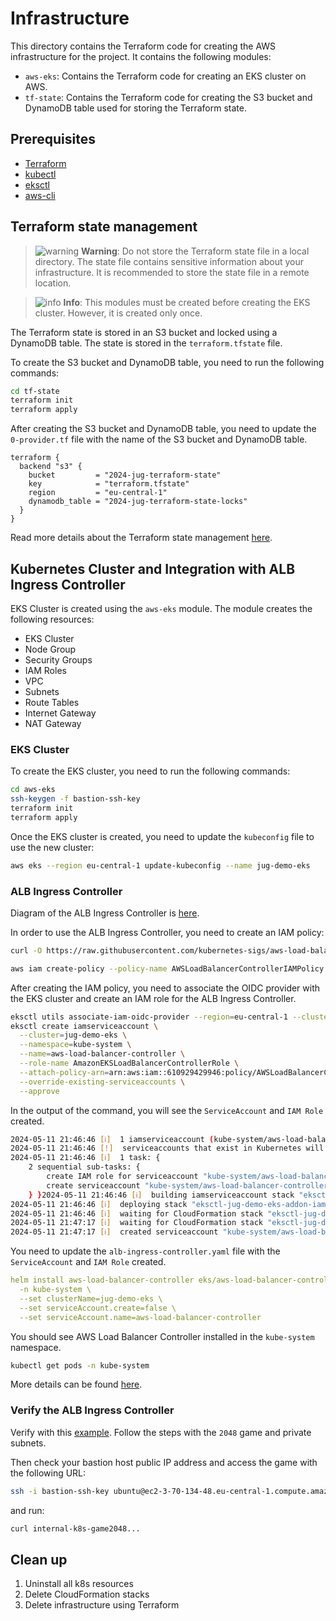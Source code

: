 # Infrastructure
This directory contains the Terraform code for creating the AWS infrastructure for the project. It contains the following modules:

- `aws-eks`: Contains the Terraform code for creating an EKS cluster on AWS.
- `tf-state`: Contains the Terraform code for creating the S3 bucket and DynamoDB table used for storing the Terraform state.

## Prerequisites

- [Terraform](https://learn.hashicorp.com/tutorials/terraform/install-cli)
- [kubectl](https://kubernetes.io/docs/tasks/tools/install-kubectl/)
- [eksctl](https://eksctl.io/introduction/#installation)
- [aws-cli](https://docs.aws.amazon.com/cli/latest/userguide/install-cliv2.html)

## Terraform state management

> ![warning](https://img.shields.io/badge/-warning-red)  **Warning**: Do not store the Terraform state file in a local directory. The state file contains sensitive information about your infrastructure. It is recommended to store the state file in a remote location.

> ![info](https://img.shields.io/badge/-info-blue) **Info**: This modules must be created before creating the EKS cluster. However, it is created only once.

The Terraform state is stored in an S3 bucket and locked using a DynamoDB table. The state is stored in the `terraform.tfstate` file.

To create the S3 bucket and DynamoDB table, you need to run the following commands:

```bash
cd tf-state
terraform init
terraform apply
```

After creating the S3 bucket and DynamoDB table, you need to update the `0-provider.tf` file with the name of the S3 bucket and DynamoDB table.

```hcl
terraform {
  backend "s3" {
    bucket         = "2024-jug-terraform-state"
    key            = "terraform.tfstate"
    region         = "eu-central-1"
    dynamodb_table = "2024-jug-terraform-state-locks"
  }
}
```

Read more details about the Terraform state management [here](https://blog.gruntwork.io/how-to-manage-terraform-state-28f5697e68fa).

## Kubernetes Cluster and Integration with ALB Ingress Controller

EKS Cluster is created using the `aws-eks` module. The module creates the following resources:

- EKS Cluster
- Node Group
- Security Groups
- IAM Roles
- VPC
- Subnets
- Route Tables
- Internet Gateway
- NAT Gateway

### EKS Cluster

To create the EKS cluster, you need to run the following commands:

```bash
cd aws-eks
ssh-keygen -f bastion-ssh-key
terraform init
terraform apply
```

Once the EKS cluster is created, you need to update the `kubeconfig` file to use the new cluster:

```bash
aws eks --region eu-central-1 update-kubeconfig --name jug-demo-eks
```

### ALB Ingress Controller

Diagram of the ALB Ingress Controller is [here](https://aws.amazon.com/blogs/opensource/kubernetes-ingress-aws-alb-ingress-controller/).

In order to use the ALB Ingress Controller, you need to create an IAM policy:
```bash
curl -O https://raw.githubusercontent.com/kubernetes-sigs/aws-load-balancer-controller/v2.7.2/docs/install/iam_policy.json

aws iam create-policy --policy-name AWSLoadBalancerControllerIAMPolicy --policy-document file://iam_policy.json
```

After creating the IAM policy, you need to associate the OIDC provider with the EKS cluster and create an IAM role for the ALB Ingress Controller.
```bash
eksctl utils associate-iam-oidc-provider --region=eu-central-1 --cluster=jug-demo-eks --approve
eksctl create iamserviceaccount \
  --cluster=jug-demo-eks \
  --namespace=kube-system \
  --name=aws-load-balancer-controller \
  --role-name AmazonEKSLoadBalancerControllerRole \
  --attach-policy-arn=arn:aws:iam::610929429946:policy/AWSLoadBalancerControllerIAMPolicy \
  --override-existing-serviceaccounts \
  --approve
```

In the output of the command, you will see the `ServiceAccount` and `IAM Role` created. 

```bash
2024-05-11 21:46:46 [ℹ]  1 iamserviceaccount (kube-system/aws-load-balancer-controller) was included (based on the include/exclude rules)
2024-05-11 21:46:46 [!]  serviceaccounts that exist in Kubernetes will be excluded, use --override-existing-serviceaccounts to override
2024-05-11 21:46:46 [ℹ]  1 task: { 
    2 sequential sub-tasks: { 
        create IAM role for serviceaccount "kube-system/aws-load-balancer-controller",
        create serviceaccount "kube-system/aws-load-balancer-controller",
    } }2024-05-11 21:46:46 [ℹ]  building iamserviceaccount stack "eksctl-jug-demo-eks-addon-iamserviceaccount-kube-system-aws-load-balancer-controller"
2024-05-11 21:46:46 [ℹ]  deploying stack "eksctl-jug-demo-eks-addon-iamserviceaccount-kube-system-aws-load-balancer-controller"
2024-05-11 21:46:46 [ℹ]  waiting for CloudFormation stack "eksctl-jug-demo-eks-addon-iamserviceaccount-kube-system-aws-load-balancer-controller"
2024-05-11 21:47:17 [ℹ]  waiting for CloudFormation stack "eksctl-jug-demo-eks-addon-iamserviceaccount-kube-system-aws-load-balancer-controller"
2024-05-11 21:47:17 [ℹ]  created serviceaccount "kube-system/aws-load-balancer-controller"
```

You need to update the `alb-ingress-controller.yaml` file with the `ServiceAccount` and `IAM Role` created.

```yaml
helm install aws-load-balancer-controller eks/aws-load-balancer-controller \
  -n kube-system \
  --set clusterName=jug-demo-eks \
  --set serviceAccount.create=false \
  --set serviceAccount.name=aws-load-balancer-controller
```

You should see AWS Load Balancer Controller installed in the `kube-system` namespace.

```bash
kubectl get pods -n kube-system
```

More details can be found [here](https://docs.aws.amazon.com/eks/latest/userguide/lbc-helm.html).


### Verify the ALB Ingress Controller

Verify with this [example](https://docs.aws.amazon.com/eks/latest/userguide/alb-ingress.html#application-load-balancer-sample-application). Follow the steps with the `2048` game and private subnets.

Then check your bastion host public IP address and access the game with the following URL:
```bash
ssh -i bastion-ssh-key ubuntu@ec2-3-70-134-48.eu-central-1.compute.amazonaws.com
```
and run:
```bash
curl internal-k8s-game2048...
```

## Clean up

1. Uninstall all k8s resources
2. Delete CloudFormation stacks
3. Delete infrastructure using Terraform
